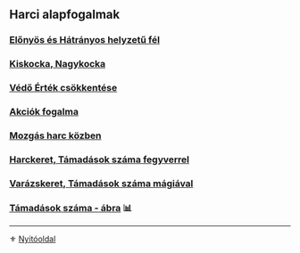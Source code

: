## Harci alapfogalmak

### [Előnyös és Hátrányos helyzetű fél](063_01_elonyos_hatranyos_helyzetu_fel.md)

### [Kiskocka, Nagykocka](063_02_kiskocka_nagykocka.md)

### [Védő Érték csökkentése](063_03_vedo_ertek_csokkentese.md)

### [Akciók fogalma](063_04_akcio_fogalma.md)

### [Mozgás harc közben](063_05_mozgas_harc_kozben.md)

### [Harckeret, Támadások száma fegyverrel](063_06_tamadasok_szama_fegyverrel.md)

### [Varázskeret, Támadások száma mágiával](063_07_tamadasok_szama_varazslaskor.md)

### [Támadások száma - ábra](063_08_harc_es_varazskeret_tamadasok_szama_abra.md) 📊

---

⚜️ [Nyitóoldal](start.md#6-harcrendszer-%EF%B8%8F)
